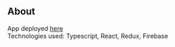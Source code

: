 ## About

App deployed [here](https://micro-blogging--app.web.app/)  
Technologies used: Typescript, React, Redux, Firebase
